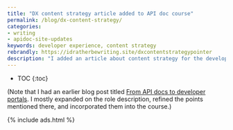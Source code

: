 ```yaml
---
title: "DX content strategy article added to API doc course"
permalink: /blog/dx-content-strategy/
categories:
- writing
- apidoc-site-updates
keywords: developer experience, content strategy
rebrandly: https://idratherbewriting.site/dxcontentstrategypointer
description: "I added an article about content strategy for the developer experience to my API doc course. As the content grows on a developer portal, there's an increasing need for some technical writers to expand their documentation roles from individual contributors creating and publishing new content to dedicated content strategists instead. These dedicated content strategists manage the processes, standards, tools, governance, and workflows for the content that is primarily authored by contributing teams. You can read the article here: <a href='/learnapidoc/docapis_dx_content_strategy.html'>DX content strategy with developer portals</a>."
---
```


* TOC
{:toc}

(Note that I had an earlier blog post titled [From API docs to developer portals](/blog/from-api-docs-to-developer-portals/). I mostly expanded on the role description, refined the points mentioned there, and incorporated them into the course.)

{% include ads.html %}
